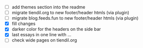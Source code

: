 
- [ ] add themes section into the readme
- [ ] migrate tiendil.org to new footer/header htmls (via plugin)
- [ ] migrate blog.feeds.fun to new footer/header htmls (via plugin)
- [x] fill changes
- [x] darker color for the headers on the side bar
- [x] last essays in one line with …
- [ ] check wide pages on tiendil.org
